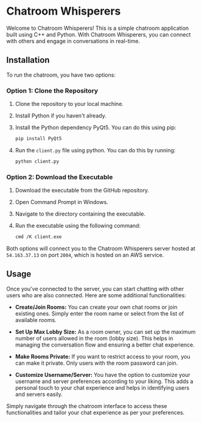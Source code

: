 # Chatroom Whisperers

Welcome to Chatroom Whisperers! This is a simple chatroom application built using C++ and Python. With Chatroom Whisperers, you can connect with others and engage in conversations in real-time.

## Installation

To run the chatroom, you have two options:

### Option 1: Clone the Repository

1. Clone the repository to your local machine.
2. Install Python if you haven't already.
3. Install the Python dependency PyQt5. You can do this using pip:

   ```bash
   pip install PyQt5
   ```
4. Run the ```client.py``` file using python. You can do this by running:
   
   ```bash
   python client.py
   ```

### Option 2: Download the Executable
1. Download the executable from the GitHub repository.
2. Open Command Prompt in Windows.
3. Navigate to the directory containing the executable.
4. Run the executable using the following command:

   ```bash
   cmd /K client.exe
   ```

Both options will connect you to the Chatroom Whisperers server hosted at ```54.163.37.13``` on port ```2004```, which is hosted on an AWS service.

## Usage

Once you've connected to the server, you can start chatting with other users who are also connected. Here are some additional functionalities:

- **Create/Join Rooms:** You can create your own chat rooms or join existing ones. Simply enter the room name or select from the list of available rooms.

- **Set Up Max Lobby Size:** As a room owner, you can set up the maximum number of users allowed in the room (lobby size). This helps in managing the conversation flow and ensuring a better chat experience.

- **Make Rooms Private:** If you want to restrict access to your room, you can make it private. Only users with the room password can join.

- **Customize Username/Server:** You have the option to customize your username and server preferences according to your liking. This adds a personal touch to your chat experience and helps in identifying users and servers easily.

Simply navigate through the chatroom interface to access these functionalities and tailor your chat experience as per your preferences.
